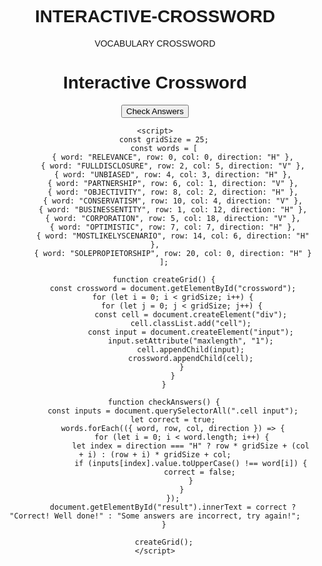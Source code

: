 # INTERACTIVE-CROSSWORD
VOCABULARY CROSSWORD
<!DOCTYPE html>
<html lang="en">
<head>
    <meta charset="UTF-8">
    <meta name="viewport" content="width=device-width, initial-scale=1.0">
    <title>Interactive Crossword</title>
    <style>
        body { font-family: Arial, sans-serif; text-align: center; }
        .grid { display: grid; grid-template-columns: repeat(25, 30px); justify-content: center; }
        .cell { width: 30px; height: 30px; border: 1px solid black; text-align: center; font-size: 18px; }
        input { width: 100%; height: 100%; text-align: center; border: none; font-size: 18px; }
    </style>
</head>
<body>
    <h1>Interactive Crossword</h1>
    <div class="grid" id="crossword"></div>
    <button onclick="checkAnswers()">Check Answers</button>
    <p id="result"></p>
    
    <script>
        const gridSize = 25;
        const words = [
            { word: "RELEVANCE", row: 0, col: 0, direction: "H" },
            { word: "FULLDISCLOSURE", row: 2, col: 5, direction: "V" },
            { word: "UNBIASED", row: 4, col: 3, direction: "H" },
            { word: "PARTNERSHIP", row: 6, col: 1, direction: "V" },
            { word: "OBJECTIVITY", row: 8, col: 2, direction: "H" },
            { word: "CONSERVATISM", row: 10, col: 4, direction: "V" },
            { word: "BUSINESSENTITY", row: 1, col: 12, direction: "H" },
            { word: "CORPORATION", row: 5, col: 18, direction: "V" },
            { word: "OPTIMISTIC", row: 7, col: 7, direction: "H" },
            { word: "MOSTLIKELYSCENARIO", row: 14, col: 6, direction: "H" },
            { word: "SOLEPROPIETORSHIP", row: 20, col: 0, direction: "H" }
        ];

        function createGrid() {
            const crossword = document.getElementById("crossword");
            for (let i = 0; i < gridSize; i++) {
                for (let j = 0; j < gridSize; j++) {
                    const cell = document.createElement("div");
                    cell.classList.add("cell");
                    const input = document.createElement("input");
                    input.setAttribute("maxlength", "1");
                    cell.appendChild(input);
                    crossword.appendChild(cell);
                }
            }
        }
        
        function checkAnswers() {
            const inputs = document.querySelectorAll(".cell input");
            let correct = true;
            words.forEach(({ word, row, col, direction }) => {
                for (let i = 0; i < word.length; i++) {
                    let index = direction === "H" ? row * gridSize + (col + i) : (row + i) * gridSize + col;
                    if (inputs[index].value.toUpperCase() !== word[i]) {
                        correct = false;
                    }
                }
            });
            document.getElementById("result").innerText = correct ? "Correct! Well done!" : "Some answers are incorrect, try again!";
        }

        createGrid();
    </script>
</body>
</html>

